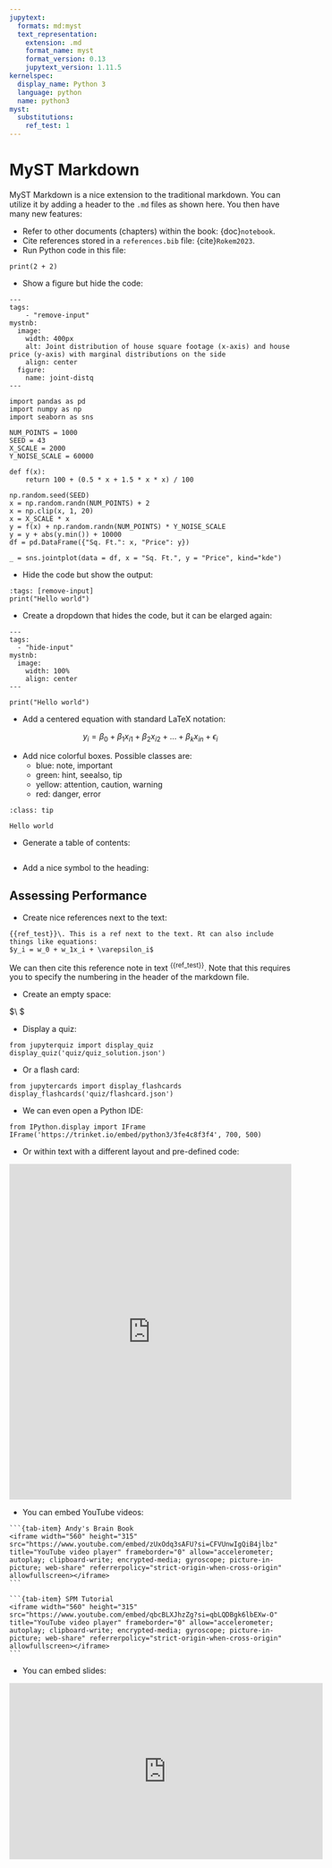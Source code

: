 ```yaml
---
jupytext:
  formats: md:myst
  text_representation:
    extension: .md
    format_name: myst
    format_version: 0.13
    jupytext_version: 1.11.5
kernelspec:
  display_name: Python 3
  language: python
  name: python3
myst:
  substitutions:
    ref_test: 1
---
```


# MyST Markdown

MyST Markdown is a nice extension to the traditional markdown. You can utilize it by adding a header to the `.md` files as shown here. You then have many new features:

- Refer to other documents (chapters) within the book: {doc}`notebook`.
- Cite references stored in a `references.bib` file: {cite}`Rokem2023`.
- Run Python code in this file:

```{code-cell}
print(2 + 2)
```

- Show a figure but hide the code:

```{code-cell} ipython3
---
tags:
    - "remove-input"
mystnb:
  image:
    width: 400px
    alt: Joint distribution of house square footage (x-axis) and house price (y-axis) with marginal distributions on the side
    align: center
  figure:
    name: joint-distq
---

import pandas as pd
import numpy as np
import seaborn as sns

NUM_POINTS = 1000
SEED = 43
X_SCALE = 2000
Y_NOISE_SCALE = 60000

def f(x):
    return 100 + (0.5 * x + 1.5 * x * x) / 100

np.random.seed(SEED)
x = np.random.randn(NUM_POINTS) + 2
x = np.clip(x, 1, 20)
x = X_SCALE * x
y = f(x) + np.random.randn(NUM_POINTS) * Y_NOISE_SCALE
y = y + abs(y.min()) + 10000
df = pd.DataFrame({"Sq. Ft.": x, "Price": y})

_ = sns.jointplot(data = df, x = "Sq. Ft.", y = "Price", kind="kde")
```

- Hide the code but show the output:

```{code-cell} ipython3
:tags: [remove-input]
print("Hello world")
```

- Create a dropdown that hides the code, but it can be elarged again:

```{code-cell} ipython3
---
tags:
  - "hide-input"
mystnb:
  image:
    width: 100%
    align: center
---

print("Hello world")
```

- Add a centered equation with standard LaTeX notation:

$$y_i = \beta_0 + \beta_1 x_{i1} + \beta_2 x_{i2} + \dots + \beta_k x_{in} + \epsilon_i$$


- Add nice colorful boxes. Possible classes are:
  - blue: note, important
  - green: hint, seealso, tip
  - yellow: attention, caution, warning
  - red: danger, error

```{admonition} Summary
:class: tip

Hello world
```

- Generate a table of contents:

```{tableofcontents}
```

- Add a nice symbol to the heading:

## <i class="fas fa-book fa-fw"></i> Assessing Performance

- Create nice references next to the text:

```{margin}
{{ref_test}}\. This is a ref next to the text. Rt can also include things like equations:
$y_i = w_0 + w_1x_i + \varepsilon_i$
```

We can then cite this reference note in text <sup>{{ref_test}}</sup>. Note that this requires you to specify the numbering in the header of the markdown file.

- Create an empty space:

$\ $

- Display a quiz:

```{code-cell}
from jupyterquiz import display_quiz
display_quiz('quiz/quiz_solution.json')
```

- Or a flash card:

```{code-cell}
from jupytercards import display_flashcards
display_flashcards('quiz/flashcard.json')
```

- We can even open a Python IDE:

```{code-cell}
from IPython.display import IFrame
IFrame('https://trinket.io/embed/python3/3fe4c8f3f4', 700, 500)
```

- Or within text with a different layout and pre-defined code:

<iframe src="https://trinket.io/embed/python3/09d06157a6" width="100%" height="600" frameborder="0" marginwidth="0" marginheight="0" allowfullscreen></iframe>

- You can embed YouTube videos:

````{tab-set}
```{tab-item} Andy's Brain Book
<iframe width="560" height="315" src="https://www.youtube.com/embed/zUxOdq3sAFU?si=CFVUnwIgQiB4jlbz" title="YouTube video player" frameborder="0" allow="accelerometer; autoplay; clipboard-write; encrypted-media; gyroscope; picture-in-picture; web-share" referrerpolicy="strict-origin-when-cross-origin" allowfullscreen></iframe>
```

```{tab-item} SPM Tutorial
<iframe width="560" height="315" src="https://www.youtube.com/embed/qbcBLXJhzZg?si=qbLQDBgk6lbEXw-O" title="YouTube video player" frameborder="0" allow="accelerometer; autoplay; clipboard-write; encrypted-media; gyroscope; picture-in-picture; web-share" referrerpolicy="strict-origin-when-cross-origin" allowfullscreen></iframe>
```
````

- You can embed slides:

<iframe width="560" height="315" src="https://mfr.ca-1.osf.io/render?url=https://osf.io/sqcvz/?direct%26mode=render%26action=download%26mode=render" frameborder="0" allowfullscreen></iframe>


